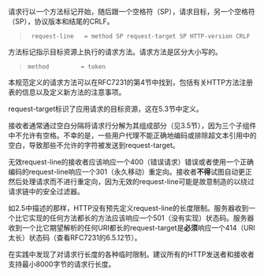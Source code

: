 请求行以一个方法标记开始，随后跟一个空格符（SP），请求目标，另一个空格符（SP），协议版本和结尾的CRLF。

> ```
>  request-line   = method SP request-target SP HTTP-version CRLF
> ```

方法标记指示目标资源上执行的请求方法。请求方法是区分大小写的。

> ```
> method         = token
> ```

本规范定义的请求方法可以在RFC7231的第4节中找到，包括有关HTTP方法注册表的信息以及定义新方法的注意事项。

request-target标识了应用请求的目标资源，这在5.3节中定义。

接收者通常通过空白分隔将请求行分解为其组成部分（见3.5节），因为三个子组件中不允许有空格。不幸的是，一些用户代理不能正确地编码或排除超文本引用中的空白，导致那些不允许的字符被发送到request-target。

无效request-line的接收者应该响应一个400（错误请求）错误或者使用一个正确编码的request-line响应一个301（永久移动）重定向。接收者**不得**试图自动更正然后处理请求而不进行重定向，因为无效的request-line可能是故意制造的以绕过请求链中的安全过滤器。

如2.5中描述的那样，HTTP没有预先定义request-line的长度限制。服务器收到一个比它实现的任何方法都长的方法应该响应一个501（没有实现）状态码。服务器收到一个比它期望解析的任何URI都长的request-target是**必须**响应一个414（URI太长）状态码（查看RFC7231的6.5.12节）。

在实践中发现了对请求行长度的各种临时限制。建议所有的HTTP发送者和接收者支持最小8000字节的请求行长度。